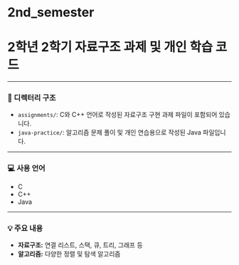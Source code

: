 # 2nd_semester
# 2학년 2학기 자료구조 과제 및 개인 학습 코드

---

### 📁 디렉터리 구조

- `assignments/`: C와 C++ 언어로 작성된 자료구조 구현 과제 파일이 포함되어 있습니다.
- `java-practice/`: 알고리즘 문제 풀이 및 개인 연습용으로 작성된 Java 파일입니다.

---

### 💻 사용 언어

- C
- C++
- Java

---

### 💡 주요 내용

- **자료구조:** 연결 리스트, 스택, 큐, 트리, 그래프 등
- **알고리즘:** 다양한 정렬 및 탐색 알고리즘
